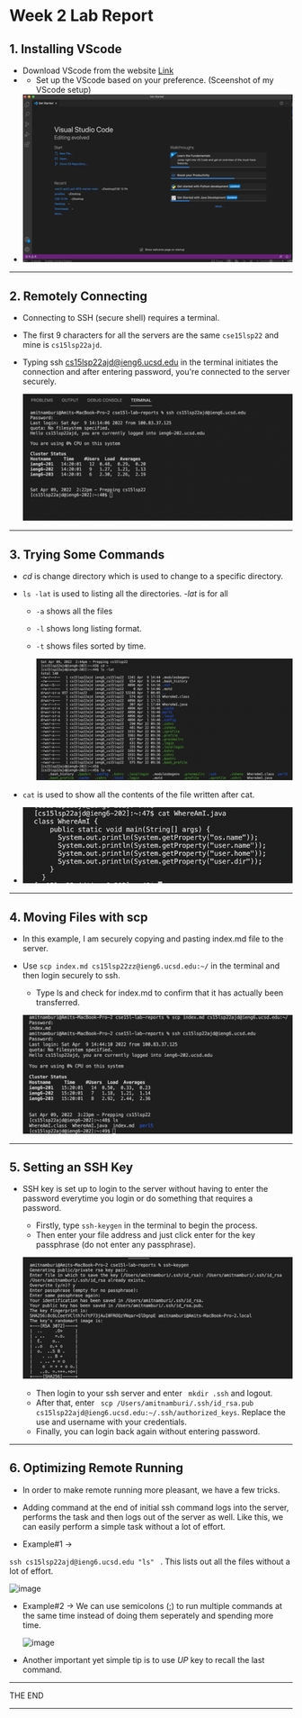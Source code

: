# **Week 2 Lab Report**

## 1. Installing VScode

* Download VScode from the website [Link](https://code.visualstudio.com/)
* * Set up the VScode based on your preference. (Sceenshot of my VScode setup)
* ![image](VScodesc.png)

---

## 2. Remotely Connecting
* Connecting to SSH (secure shell) requires a terminal.
* The first 9 characters for all the servers are the same ```cse15lsp22``` and mine is ```cs15lsp22ajd```.
* Typing ssh cs15lsp22ajd@ieng6.ucsd.edu in the terminal initiates the connection and after entering password, you're connected to the server securely.

     ![image](remoteconnectionsc.png)

---

## 3. Trying Some Commands

  * *cd* is change directory which is used to change to a specific directory.
  * ```ls -lat``` is used to listing all the directories. *-lat* is for all
    
      * ```-a``` shows all the files
      * ```-l``` shows long listing format.
      * ```-t``` shows files sorted by time.

        ![image](Commands1.png)
  * ```cat``` is used to show all the contents of the file written after cat.
  * ![image](commands2.png)
    
---
## 4. Moving Files with scp
 * In this example, I am securely copying and pasting index.md file to the server.
 * Use ``` scp index.md cs15lsp22zz@ieng6.ucsd.edu:~/ ```
     in the terminal and then login securely to ssh.
    * Type ls and check for index.md to confirm that it has actually been transferred.


    ![image](scpcommandlatest.png)
---
## 5. Setting an SSH Key
* SSH key is set up to login to the server without having to enter the password everytime you login or do something that requires a password.
 
    * Firstly, type ``` ssh-keygen ``` in the terminal to begin the process.
    * Then enter your file address and just click enter for the key passphrase (do not enter any passphrase).

     ![image](keygen1.png)
     
     * Then login to your ssh server and enter ``` mkdir .ssh``` and logout.
     * After that, enter 
     ``` scp /Users/amitnamburi/.ssh/id_rsa.pub cs15lsp22ajd@ieng6.ucsd.edu:~/.ssh/authorized_keys```. Replace the use and username with your credentials.
     * Finally, you can login back again without entering password.

---

## 6. Optimizing Remote Running

* In order to make remote running more pleasant, we have a few tricks.

* Adding command at the end of initial ssh command logs into the server, performs the task and then logs out of the server as well. Like this, we can easily perform a simple task without a lot of effort. 

* Example#1 -> 

```ssh cs15lsp22ajd@ieng6.ucsd.edu "ls" ``` . This lists out all the files without a lot of effort.
 

   ![image](optsc.png)

* Example#2 -> We can use semicolons (;) to run multiple commands at the same time instead of doing them seperately and spending more time.

    ![image](optsc2.png)


* Another important yet simple tip is to use *UP* key to recall the last command.



---
THE END

---
